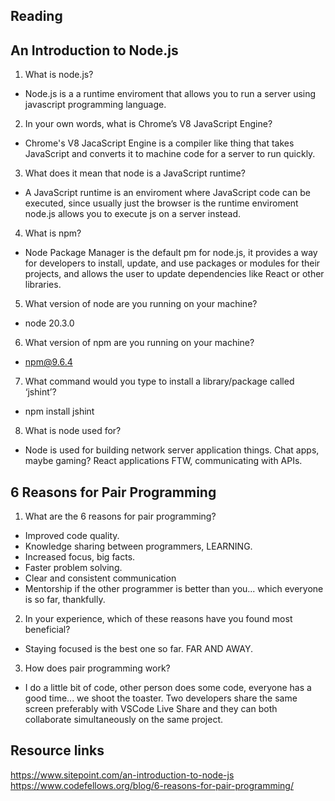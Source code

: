 ## Reading

## An Introduction to Node.js

1. What is node.js?
+ Node.js is a a runtime enviroment that allows you to run a server using javascript programming language. 
2. In your own words, what is Chrome’s V8 JavaScript Engine?
+ Chrome's V8 JacaScript Engine is a compiler like thing that takes JavaScript and converts it to machine code for a server to run quickly.
3. What does it mean that node is a JavaScript runtime?
+ A JavaScript runtime is an enviroment where JavaScript code can be executed, since usually just the browser is the runtime enviroment node.js allows you to execute js on a server instead.
4. What is npm?
+ Node Package Manager is the default pm for node.js, it provides a way for developers to install, update, and use packages or modules for their projects, and allows the user to update dependencies like React or other libraries.
5. What version of node are you running on your machine?
+ node 20.3.0
6. What version of npm are you running on your machine?
+ npm@9.6.4
7. What command would you type to install a library/package called ‘jshint’?
+ npm install jshint
8. What is node used for?
+ Node is used for building network server application things. Chat apps, maybe gaming? React applications FTW, communicating with APIs.

## 6 Reasons for Pair Programming

1. What are the 6 reasons for pair programming?
+ Improved code quality.
+ Knowledge sharing between programmers, LEARNING.
+ Increased focus, big facts.
+ Faster problem solving.
+ Clear and consistent communication
+ Mentorship if the other programmer is better than you... which everyone is so far, thankfully.
2. In your experience, which of these reasons have you found most beneficial?
+ Staying focused is the best one so far. FAR AND AWAY.
3. How does pair programming work?
+ I do a little bit of code, other person does some code, everyone has a good time... we shoot the toaster. Two developers share the same screen preferably with VSCode Live Share and they can both collaborate simultaneously on the same project.

## Resource links

https://www.sitepoint.com/an-introduction-to-node-js
https://www.codefellows.org/blog/6-reasons-for-pair-programming/
